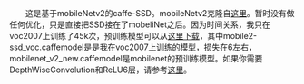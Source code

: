 &emsp;&emsp;这是基于mobileNetv2的caffe-SSD。mobileNetv2克隆自[这里](https://github.com/suzhenghang/MobileNetv2)。暂时没有做任何优化，只是直接把SSD接在了mobeliNet之后。因为时间关系，我只在voc2007上训练了45k次，预训练模型可以从[这里下载](https://pan.baidu.com/s/12lff-Mn8Jja1d1CMUkvtXA)，其中mobile2-ssd_voc.caffemodel是是我在voc2007上训练的模型，损失在6左右，mobilenet_v2_new.caffemodel是mobilenet的预训练模型。如果你需要DepthWiseConvolution和ReLU6层，请参考[这里](https://github.com/weiSupreme/windows-caffe-ssd)。